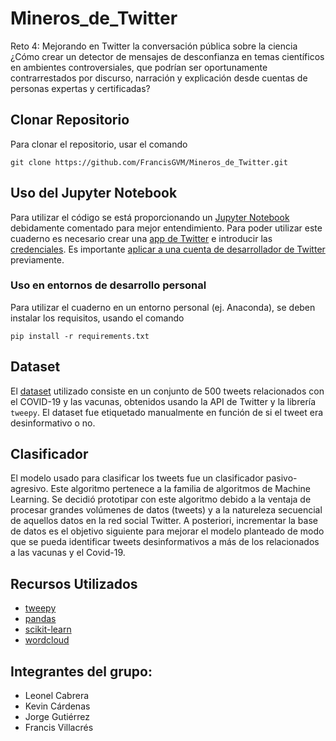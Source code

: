 # Mineros_de_Twitter
Reto 4: Mejorando en Twitter la conversación pública sobre la ciencia ¿Cómo crear un detector de mensajes de desconfianza en temas científicos en ambientes controversiales, que podrían ser oportunamente contrarrestados por discurso, narración y explicación desde cuentas de personas expertas y certificadas?

## Clonar Repositorio

Para clonar el repositorio, usar el comando 

``` 
git clone https://github.com/FrancisGVM/Mineros_de_Twitter.git 
```

## Uso del Jupyter Notebook

Para utilizar el código se está proporcionando un [Jupyter Notebook](Minero_Twitter_Solution.ipynb) debidamente comentado para mejor entendimiento. Para poder utilizar este cuaderno es necesario crear una [app de Twitter](https://developer.twitter.com/en/docs/apps/overview) e introducir las [credenciales](https://developer.twitter.com/en/docs/authentication/overview). Es importante [aplicar a una cuenta de desarrollador de Twitter](https://developer.twitter.com/en/docs/twitter-api/getting-started/getting-access-to-the-twitter-api) previamente. 

### Uso en entornos de desarrollo personal

Para utilizar el cuaderno en un entorno personal (ej. Anaconda), se deben instalar los requisitos, usando el comando 

``` 
pip install -r requirements.txt 
```

## Dataset

El [dataset](./data_repo.csv) utilizado consiste en un conjunto de 500 tweets relacionados con el COVID-19 y las vacunas, obtenidos usando la API de Twitter y la librería `tweepy`. El dataset fue etiquetado manualmente en función de si el tweet era desinformativo o no. 

## Clasificador

El modelo usado para clasificar los tweets fue un clasificador pasivo-agresivo. Este algoritmo pertenece a la familia de algoritmos de Machine Learning. Se decidió prototipar con este algoritmo debido a la ventaja de procesar grandes volúmenes de datos (tweets) y a la natureleza secuencial de aquellos datos en la red social Twitter. A posteriori, incrementar la base de datos es el objetivo siguiente para mejorar el modelo planteado de modo que se pueda identificar tweets desinformativos a más de los relacionados a las vacunas y el Covid-19.  
## Recursos Utilizados

- [tweepy](https://docs.tweepy.org/en/stable/)
- [pandas](https://pandas.pydata.org/pandas-docs/stable/)
- [scikit-learn](https://scikit-learn.org/)
- [wordcloud](https://amueller.github.io/word_cloud/)

## Integrantes del grupo:
- Leonel Cabrera
- Kevin Cárdenas 
- Jorge Gutiérrez 
- Francis Villacrés

